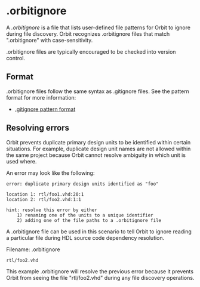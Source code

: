 # .orbitignore

A _.orbitignore_ is a file that lists user-defined file patterns for Orbit to ignore during file discovery. Orbit recognizes .orbitignore files that match ".orbitignore" with case-sensitivity.

.orbitignore files are typically encouraged to be checked into version control.

## Format

.orbitignore files follow the same syntax as .gitignore files. See the pattern format for more information: 
- [.gitignore pattern format](https://git-scm.com/docs/gitignore#_pattern_format)


## Resolving errors

Orbit prevents duplicate primary design units to be identified within certain situations. For example, duplicate design unit names are not allowed within the same project because Orbit cannot resolve ambiguity in which unit is used where.

An error may look like the following:
```
error: duplicate primary design units identified as "foo"

location 1: rtl/foo1.vhd:20:1
location 2: rtl/foo2.vhd:1:1

hint: resolve this error by either
    1) renaming one of the units to a unique identifier
    2) adding one of the file paths to a .orbitignore file
```

A .orbitignore file can be used in this scenario to tell Orbit to ignore reading a particular file during HDL source code dependency resolution.

Filename: .orbitignore
```
rtl/foo2.vhd

```

This example .orbitignore will resolve the previous error because it prevents Orbit from seeing the file "rtl/foo2.vhd" during any file discovery operations.